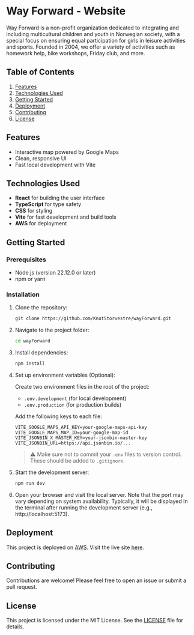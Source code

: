 # Way Forward - Website
Way Forward is a non-profit organization dedicated to integrating and including multicultural children and youth in Norwegian society, with a special focus on ensuring equal participation for girls in leisure activities and sports. Founded in 2004, we offer a variety of activities such as homework help, bike workshops, Friday club, and more.
## Table of Contents
1. [Features](#features)
2. [Technologies Used](#technologies-used)
3. [Getting Started](#getting-started)
4. [Deployment](#deployment)
5. [Contributing](#contributing)
6. [License](#license)

## Features
- Interactive map powered by Google Maps
- Clean, responsive UI
- Fast local development with Vite

## Technologies Used
- **React** for building the user interface
- **TypeScript** for type safety
- **CSS** for styling
- **Vite** for fast development and build tools
- **AWS** for deployment

## Getting Started

### Prerequisites
- Node.js (version 22.12.0 or later)
- npm or yarn

### Installation
1. Clone the repository:

   ```bash
   git clone https://github.com/KnutStorvestre/wayForward.git
   ```

2. Navigate to the project folder:

   ```bash
   cd wayForward
   ```

3. Install dependencies:

   ```bash
   npm install
   ```

4. Set up environment variables (Optional):

    Create two environment files in the root of the project:

    * `.env.development` (for local development)
    * `.env.production` (for production builds)

    Add the following keys to each file:

    ```env
    VITE_GOOGLE_MAPS_API_KEY=your-google-maps-api-key
    VITE_GOOGLE_MAPS_MAP_ID=your-google-map-id
    VITE_JSONBIN_X_MASTER_KEY=your-jsonbin-master-key
    VITE_JSONBIN_URL=https://api.jsonbin.io/...
    ```

    > ⚠️ Make sure not to commit your `.env` files to version control. These should be added to `.gitignore`.

5. Start the development server:

   ```bash
   npm run dev
   ```

6. Open your browser and visit the local server. Note that the port may vary depending on system availability. Typically, it will be displayed in the terminal after running the development server (e.g., http://localhost:5173).


## Deployment
This project is deployed on [AWS](https://aws.amazon.com/). Visit the live site [here](https://www.wayforward.no/).

## Contributing
Contributions are welcome! Please feel free to open an issue or submit a pull request.

## License
This project is licensed under the MIT License. See the [LICENSE](LICENSE) file for details.